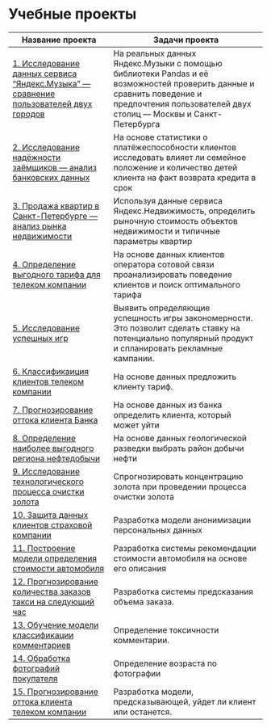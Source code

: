 # Учебные проекты


| Название проекта                                                                      | Задачи проекта                                                    |
|---------------------------------------------------------------------------------------|-------------------------------------------------------------------|
|[1. Исследование данных сервиса “Яндекс.Музыка” — сравнение пользователей двух городов](big_cities_music)  | На реальных данных Яндекс.Музыки c помощью библиотеки Pandas и её возможностей проверить данные и сравнить поведение и предпочтения пользователей двух столиц — Москвы и Санкт-Петербурга
|[2. Исследование надёжности заёмщиков — анализ банковских данных](fraud_analysis) | На основе статистики о платёжеспособности клиентов исследовать влияет ли семейное положение и количество детей клиента на факт возврата кредита в срок|
|[3. Продажа квартир в Санкт-Петербурге — анализ рынка недвижимости](apartments_for_sale)| Используя данные сервиса Яндекс.Недвижимость, определить рыночную стоимость объектов недвижимости и типичные параметры квартир |
|[4. Определение выгодного тарифа для телеком компании](perspective_tariff) | На основе данных клиентов оператора сотовой связи проанализировать поведение клиентов и поиск оптимального тарифа|
|[5. Исследование успешных игр](precast_project_1) | Выявить определяющие успешность игры закономерности. Это позволит сделать ставку на потенциально популярный продукт и спланировать рекламные кампании.
|[6. Классификаиция клиентов телеком компании](recommendation_of_tariffs) | На основе данных предложить клиенту тариф.|
|[7. Прогнозирование оттока клиента Банка](churn_clients) | На основе данных из банка определить клиента, который может уйти|
|[8. Определение наиболее выгодного региона нефтедобычи](well_locations) | На основе данных геологической разведки выбрать район добычи нефти|
|[9. Исследование технологического процесса очистки золота](precast_project_2) | Спрогнозировать концентрацию золота при проведении процесса очистки золота|
|[10. Защита данных клиентов страховой компании](personal_data) | Разработка модели анонимизации персональных данных | 
|[11. Построение модели определения стоимости автомобиля](car_price) | Разработка системы рекомендации стоимости автомобиля на основе его описания |
|[12. Прогнозирование количества заказов такси на следующий час](orders_forecast) | Разработка системы предсказания объема заказа.|
|[13. Обучение модели классификации комментариев](wikishop) | Определение токсичности комментарии. |
|[14. Обработка фотографий покупателя](computer_vision) | Определение возраста по фотографии |
|[15. Прогнозирование оттока клиента телеком компании](final_project) | Разработка модели, предсказывающей, уйдет ли клиент или останется. |








   
